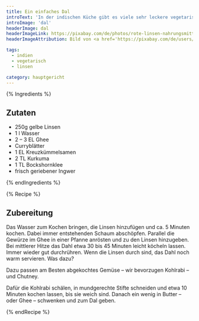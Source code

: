 ```yaml
---
title: Ein einfaches Dal
introText: 'In der indischen Küche gibt es viele sehr leckere vegetarische oder gar vegane Gerichte. Im Gegensatz zur deutschen Küche ist allerdings das Konzept des Tellergerichts eher unbekannt. Man isst normalerweise mehrere Gerichte zusammen und im Normalfall bekommt die ganze Tischgesellschaft eine grosse Auswahl an Gerichten, die sie sich dann individuell zusammenstellen. So essen meine Frau und ich sehr gerne das Linsengericht Dal und dazu ein schönes Chutney sowie noch gekochtes Gemüse, bevorzugt Kohlrabi.'
introImage: 'dal'
headerImage: dal
headerImageLink: https://pixabay.com/de/photos/rote-linsen-nahrungsmittel-289126/
headerImageAttribution: Bild von <a href='https://pixabay.com/de/users/martaposemuckel-17386/?utm_source=link-attribution&amp;utm_medium=referral&amp;utm_campaign=image&amp;utm_content=289126'>martaposemuckel</a> auf <a href='https://pixabay.com/de/?utm_source=link-attribution&amp;utm_medium=referral&amp;utm_campaign=image&amp;utm_content=289126'>Pixabay</a>

tags:
  - indien
  - vegetarisch
  - linsen

category: hauptgericht
---
```



{% Ingredients %}

## Zutaten

- 250g gelbe Linsen
- 1 l Wasser
- 2 – 3 EL Ghee
- Curryblätter
- 1 EL Kreuzkümmelsamen
- 2 TL Kurkuma
- 1 TL Bockshornklee
- frisch geriebener Ingwer

{% endIngredients %}

{% Recipe %}

## Zubereitung

Das Wasser zum Kochen bringen, die Linsen hinzufügen und ca. 5 Minuten kochen. Dabei immer entstehenden Schaum abschöpfen. Parallel die Gewürze im Ghee in einer Pfanne anrösten und zu den Linsen hinzugeben. Bei mittlerer Hitze das Dahl etwa 30 bis 45 Minuten leicht köcheln lassen. Immer wieder gut durchrühren. Wenn die Linsen durch sind, das Dahl noch warm servieren.
Was dazu?

Dazu passen am Besten abgekochtes Gemüse – wir bevorzugen Kohlrabi – und Chutney.

Dafür die Kohlrabi schälen, in mundgerechte Stifte schneiden und etwa 10 Minuten kochen lassen, bis sie weich sind. Danach ein wenig in Butter – oder Ghee – schwenken und zum Dal geben.

{% endRecipe %}


